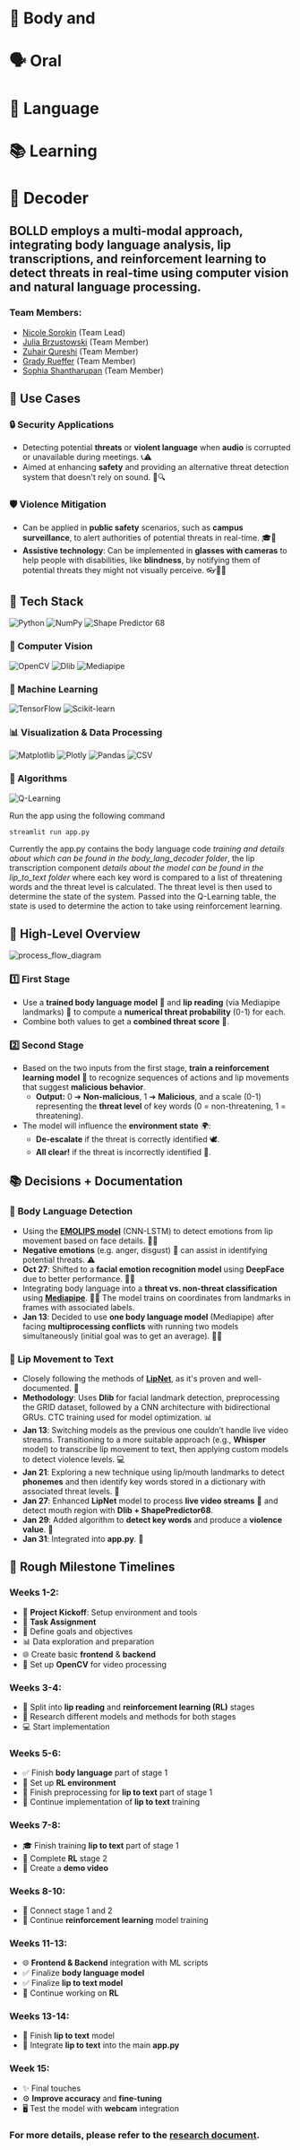 # 🧠 Body and
# 🗣️ Oral
# 📝 Language
# 📚 Learning
# 🧩 Decoder

## BOLLD employs a multi-modal approach, integrating body language analysis, lip transcriptions, and reinforcement learning to detect threats in real-time using computer vision and natural language processing.

### Team Members:
- [Nicole Sorokin](https://github.com/NicoleSorokin) (Team Lead)
- [Julia Brzustowski](https://github.com/juliaabrz) (Team Member)
- [Zuhair Qureshi](https://github.com/ZuhairQureshi) (Team Member)
- [Grady Rueffer](https://github.com/GradyRuefferOutlook) (Team Member)
- [Sophia Shantharupan](https://github.com/SophShan) (Team Member)

## 🚀 Use Cases  

### 🔒 **Security Applications**  
- Detecting potential **threats** or **violent language** when **audio** is corrupted or unavailable during meetings. 📞⚠️  
- Aimed at enhancing **safety** and providing an alternative threat detection system that doesn't rely on sound. 🎥🔍  

### 🛡️ **Violence Mitigation**  
- Can be applied in **public safety** scenarios, such as **campus surveillance**, to alert authorities of potential threats in real-time. 🎓🚨  
- **Assistive technology**: Can be implemented in **glasses with cameras** to help people with disabilities, like **blindness**, by notifying them of potential threats they might not visually perceive. 👓🤖👀  

## 🚀 Tech Stack  

![Python](https://img.shields.io/badge/Python-3776AB?style=for-the-badge&logo=python&logoColor=white)
![NumPy](https://img.shields.io/badge/NumPy-013243?style=for-the-badge&logo=numpy&logoColor=white)
![Shape Predictor 68](https://img.shields.io/badge/Shape%20Predictor%2068-FF9800?style=for-the-badge)

### 🎥 Computer Vision
![OpenCV](https://img.shields.io/badge/OpenCV-E91E63?style=for-the-badge&logo=opencv&logoColor=white)
![Dlib](https://img.shields.io/badge/Dlib-9C27B0?style=for-the-badge)
![Mediapipe](https://img.shields.io/badge/Mediapipe-4CAF50?style=for-the-badge)

### 🤖 Machine Learning
![TensorFlow](https://img.shields.io/badge/TensorFlow-FF6F00?style=for-the-badge&logo=tensorflow&logoColor=white)
![Scikit-learn](https://img.shields.io/badge/Scikit--learn-2196F3?style=for-the-badge&logo=scikitlearn&logoColor=white)

### 📊 Visualization & Data Processing
![Matplotlib](https://img.shields.io/badge/Matplotlib-7B1FA2?style=for-the-badge)
![Plotly](https://img.shields.io/badge/Plotly-03A9F4?style=for-the-badge&logo=plotly&logoColor=white)
![Pandas](https://img.shields.io/badge/Pandas-150458?style=for-the-badge&logo=pandas&logoColor=white)
![CSV](https://img.shields.io/badge/CSV-757575?style=for-the-badge)

### 🧠 Algorithms
![Q-Learning](https://img.shields.io/badge/Q--Learning-FFEB3B?style=for-the-badge)

 

Run the app using the following command
```
streamlit run app.py
```

Currently the app.py contains the body language code *training and details about which can be found in the body_lang_decoder folder*, the lip transcription component *details about the model can be found in the lip_to_text folder* where each key word is compared to a list of threatening words and the threat level is calculated. The threat level is then used to determine the state of the system. Passed into the Q-Learning table, the state is used to determine the action to take using reinforcement learning.

## 🚀 High-Level Overview  

![process_flow_diagram](/assets/process_flow_diagram.drawio.png)

### 1️⃣ **First Stage**  
- Use a **trained body language model** 🕺 and **lip reading** (via Mediapipe landmarks) 👄 to compute a **numerical threat probability** (0-1) for each.  
- Combine both values to get a **combined threat score** 🔢.  

### 2️⃣ **Second Stage**  
- Based on the two inputs from the first stage, **train a reinforcement learning model** 🤖 to recognize sequences of actions and lip movements that suggest **malicious behavior**.  
  - **Output:** 0 ➔ **Non-malicious**, 1 ➔ **Malicious**, and a scale (0-1) representing the **threat level** of key words (0 = non-threatening, 1 = threatening).  
- The model will influence the **environment state** 🌍:  
  - **De-escalate** if the threat is correctly identified 🕊️.  
  - **All clear!** if the threat is incorrectly identified 🚨.  

## 📚 Decisions + Documentation  

### 🧠 **Body Language Detection**  
- Using the [**EMOLIPS model**](https://github.com/SMIL-SPCRAS/EMOLIPS) (CNN-LSTM) to detect emotions from lip movement based on face details. 👄😠  
- **Negative emotions** (e.g. anger, disgust) 🥴 can assist in identifying potential threats. ⚠️  
- **Oct 27**: Shifted to a **facial emotion recognition model** using **DeepFace** due to better performance. 🧑‍🎨  
- Integrating body language into a **threat vs. non-threat classification** using [**Mediapipe**](https://www.youtube.com/watch?v=We1uB79Ci-w). 🧑‍💻 The model trains on coordinates from landmarks in frames with associated labels.  
- **Jan 13**: Decided to use **one body language model** (Mediapipe) after facing **multiprocessing conflicts** with running two models simultaneously (initial goal was to get an average). 🤖❌  

### 👄 **Lip Movement to Text**  
- Closely following the methods of [**LipNet**](https://arxiv.org/pdf/1611.01599), as it's proven and well-documented. 📄  
- **Methodology**: Uses **Dlib** for facial landmark detection, preprocessing the GRID dataset, followed by a CNN architecture with bidirectional GRUs. CTC training used for model optimization. 📊  
- **Jan 13**: Switching models as the previous one couldn’t handle live video streams. Transitioning to a more suitable approach (e.g., **Whisper** model) to transcribe lip movement to text, then applying custom models to detect violence levels. 💻  
- **Jan 21**: Exploring a new technique using lip/mouth landmarks to detect **phonemes** and then identify key words stored in a dictionary with associated threat levels. 📖  
- **Jan 27**: Enhanced **LipNet** model to process **live video streams** 🎥 and detect mouth region with **Dlib + ShapePredictor68**.  
- **Jan 29**: Added algorithm to **detect key words** and produce a **violence value**. 🔑  
- **Jan 31**: Integrated into **app.py**. 🎉

## 📅 Rough Milestone Timelines  

### Weeks 1-2:  
- 🚀 **Project Kickoff**: Setup environment and tools  
- 👥 **Task Assignment**  
- 🎯 Define goals and objectives  
- 📊 Data exploration and preparation  
- 🌐 Create basic **frontend** & **backend**  
- 🎥 Set up **OpenCV** for video processing  

### Weeks 3-4:  
- 🔄 Split into **lip reading** and **reinforcement learning (RL)** stages  
- 🤔 Research different models and methods for both stages  
- 💻 Start implementation  

### Weeks 5-6:  
- ✅ Finish **body language** part of stage 1  
- 🌱 Set up **RL environment**  
- 📝 Finish preprocessing for **lip to text** part of stage 1  
- 🔄 Continue implementation of **lip to text** training  

### Weeks 7-8:  
- 🎓 Finish training **lip to text** part of stage 1  
- 🏁 Complete **RL** stage 2  
- 🎥 Create a **demo video**  

### Weeks 8-10:  
- 🔗 Connect stage 1 and 2  
- 🧠 Continue **reinforcement learning** model training  

### Weeks 11-13:  
- 🌐 **Frontend & Backend** integration with ML scripts  
- ✅ Finalize **body language model**  
- ✅ Finalize **lip to text model**  
- 🧠 Continue working on **RL**  

### Weeks 13-14:  
- 🔧 Finish **lip to text** model  
- 🔌 Integrate **lip to text** into the main **app.py**  

### Week 15:  
- ✨ Final touches  
- ⚙️ **Improve accuracy** and **fine-tuning**  
- 🖥️ Test the model with **webcam** integration  


### For more details, please refer to the [research document](BOLLD_Research_Document.pdf).